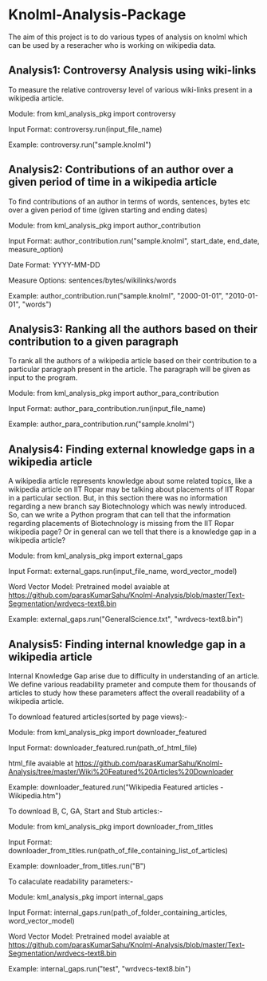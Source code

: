 # Knolml-Analysis-Package
The aim of this project is to do various types of analysis on knolml which can be used by a reseracher who is working on wikipedia data.

## Analysis1: Controversy Analysis using wiki-links
To measure the relative controversy level of various wiki-links present in a wikipedia article.

Module: from kml_analysis_pkg import controversy

Input Format: controversy.run(input_file_name)

Example: controversy.run("sample.knolml")

## Analysis2: Contributions of an author over a given period of time in a wikipedia article
To find contributions of an author in terms of words, sentences, bytes etc over a given period of time (given starting and ending dates)

Module: from kml_analysis_pkg import author_contribution

Input Format: author_contribution.run("sample.knolml", start_date, end_date, measure_option)

Date Format: YYYY-MM-DD

Measure Options: sentences/bytes/wikilinks/words

Example: author_contribution.run("sample.knolml", "2000-01-01", "2010-01-01", "words")

## Analysis3: Ranking all the authors based on their contribution to a given paragraph
To rank all the authors of a wikipedia article based on their contribution to a particular paragraph present in the article. The paragraph will be given as input to the program.

Module: from kml_analysis_pkg import author_para_contribution

Input Format: author_para_contribution.run(input_file_name)

Example: author_para_contribution.run("sample.knolml")

## Analysis4: Finding external knowledge gaps in a wikipedia article
A wikipedia article represents knowledge about some related topics, like a wikipedia article on IIT Ropar may be talking about placements of IIT Ropar in a particular section. But, in this section there was no information regarding a new branch say Biotechnology which was newly introduced. So, can we write a Python program that can tell that the information regarding placements of Biotechnology is missing from the IIT Ropar wikipedia page? Or in general can we tell that there is a knowledge gap in a wikipedia article?

Module: from kml_analysis_pkg import external_gaps

Input Format: external_gaps.run(input_file_name, word_vector_model)

Word Vector Model: Pretrained model avaiable at https://github.com/parasKumarSahu/Knolml-Analysis/blob/master/Text-Segmentation/wrdvecs-text8.bin

Example: external_gaps.run("GeneralScience.txt", "wrdvecs-text8.bin")

## Analysis5: Finding internal knowledge gap in a wikipedia article
Internal Knowledge Gap arise due to difficulty in understanding of an article. We define various readability prameter and compute them for thousands of articles to study how these parameters affect the overall readability of a wikipedia article.

To download featured articles(sorted by page views):-

Module: from kml_analysis_pkg import downloader_featured

Input Format: downloader_featured.run(path_of_html_file)

html_file avaiable at https://github.com/parasKumarSahu/Knolml-Analysis/tree/master/Wiki%20Featured%20Articles%20Downloader

Example: downloader_featured.run("Wikipedia Featured articles - Wikipedia.htm")

To download B, C, GA, Start and Stub articles:-

Module: from kml_analysis_pkg import downloader_from_titles

Input Format: downloader_from_titles.run(path_of_file_containing_list_of_articles)

Example: downloader_from_titles.run("B")

To calaculate readability parameters:-

Module: kml_analysis_pkg import internal_gaps

Input Format: internal_gaps.run(path_of_folder_containing_articles, word_vector_model)

Word Vector Model: Pretrained model avaiable at https://github.com/parasKumarSahu/Knolml-Analysis/blob/master/Text-Segmentation/wrdvecs-text8.bin

Example: internal_gaps.run("test", "wrdvecs-text8.bin")
